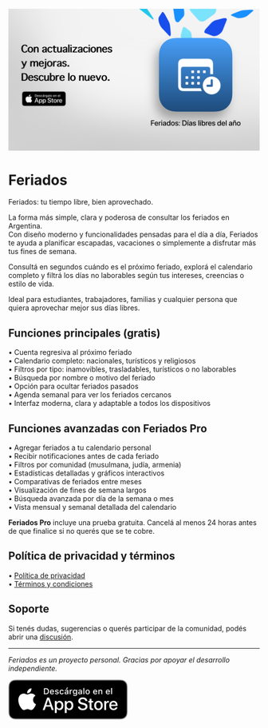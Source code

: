 [![Feriados App](docs/es/images/banner.png)](https://apps.apple.com/app/id6744455042)  

# Feriados  

Feriados: tu tiempo libre, bien aprovechado.  

La forma más simple, clara y poderosa de consultar los feriados en Argentina.  
Con diseño moderno y funcionalidades pensadas para el día a día, Feriados te ayuda a planificar escapadas, vacaciones o simplemente a disfrutar más tus fines de semana.  

Consultá en segundos cuándo es el próximo feriado, explorá el calendario completo y filtrá los días no laborables según tus intereses, creencias o estilo de vida.  

Ideal para estudiantes, trabajadores, familias y cualquier persona que quiera aprovechar mejor sus días libres.  

## Funciones principales (gratis)  

• Cuenta regresiva al próximo feriado  
• Calendario completo: nacionales, turísticos y religiosos  
• Filtros por tipo: inamovibles, trasladables, turísticos o no laborables  
• Búsqueda por nombre o motivo del feriado  
• Opción para ocultar feriados pasados  
• Agenda semanal para ver los feriados cercanos  
• Interfaz moderna, clara y adaptable a todos los dispositivos  

## Funciones avanzadas con Feriados Pro  

• Agregar feriados a tu calendario personal  
• Recibir notificaciones antes de cada feriado  
• Filtros por comunidad (musulmana, judía, armenia)  
• Estadísticas detalladas y gráficos interactivos  
• Comparativas de feriados entre meses  
• Visualización de fines de semana largos  
• Búsqueda avanzada por día de la semana o mes  
• Vista mensual y semanal detallada del calendario  

**Feriados Pro** incluye una prueba gratuita. Cancelá al menos 24 horas antes de que finalice si no querés que se te cobre.  

## Política de privacidad y términos  

• [Política de privacidad](https://lucasditomase.github.io/feriados/es/privacy-policy)  
• [Términos y condiciones](https://lucasditomase.github.io/feriados/es/terms-and-conditions)  

## Soporte  

Si tenés dudas, sugerencias o querés participar de la comunidad, podés abrir una [discusión](https://github.com/lucasditomase/feriados/discussions).  

---  

*Feriados es un proyecto personal. Gracias por apoyar el desarrollo independiente.*  

<p align="left">  
  <a href="https://apps.apple.com/app/id6744455042">  
    <img src="docs/es/images/download-badge.svg" alt="Descargar en App Store">  
  </a>  
</p>  
